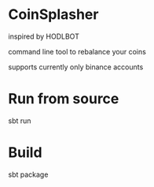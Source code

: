 # CoinSplasher

inspired by HODLBOT

command line tool to rebalance your coins

supports currently only binance accounts

# Run from source
sbt run

# Build
sbt package